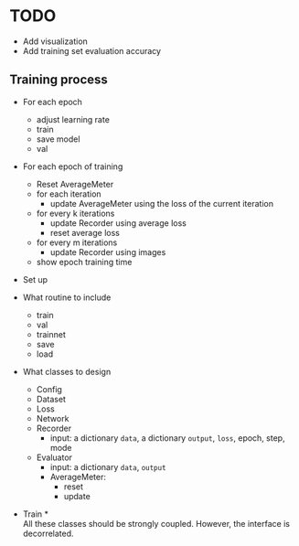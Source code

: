# TODO

* Add visualization
* Add training set evaluation accuracy

## Training process

* For each epoch
    * adjust learning rate
    * train
    * save model
    * val
    
* For each epoch of training
    * Reset AverageMeter
    * for each iteration
        * update AverageMeter using the loss of the current iteration
    * for every k iterations
        * update Recorder using average loss
        * reset average loss
    * for every m iterations
        * update Recorder using images
    * show epoch training time

* Set up

* What routine to include
    * train
    * val
    * trainnet
    * save
    * load

* What classes to design
    * Config
    * Dataset
    * Loss
    * Network
    * Recorder
        * input: a dictionary `data`, a dictionary `output`, `loss`, epoch, step, mode
    * Evaluator
        * input: a dictionary `data`, `output`
        * AverageMeter: 
            * reset
            * update
    

* Train
    *  
All these classes should be strongly coupled. However, the interface is decorrelated.
